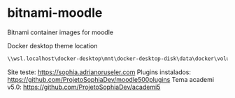 # bitnami-moodle
Bitnami container images for moodle

Docker desktop theme location
```bash
\\wsl.localhost\docker-desktop\mnt\docker-desktop-disk\data\docker\volumes\sophiadev-mariadb_moodle_data\_data\theme
```

Site teste: https://sophia.adrianoruseler.com
Plugins instalados: https://github.com/ProjetoSophiaDev/moodle500plugins
Tema academi v5.0: https://github.com/ProjetoSophiaDev/academi5
